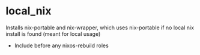 # local_nix

Installs nix-portable and nix-wrapper, which uses nix-portable if no local nix install is found (meant for local usage)

- Include before any nixos-rebuild roles
